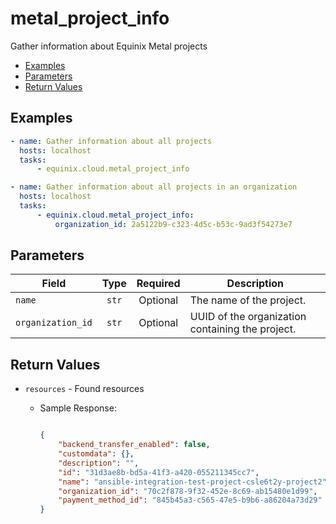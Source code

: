 # metal_project_info

Gather information about Equinix Metal projects


- [Examples](#examples)
- [Parameters](#parameters)
- [Return Values](#return-values)

## Examples

```yaml
- name: Gather information about all projects
  hosts: localhost
  tasks:
      - equinix.cloud.metal_project_info

```

```yaml
- name: Gather information about all projects in an organization
  hosts: localhost
  tasks:
      - equinix.cloud.metal_project_info:
          organization_id: 2a5122b9-c323-4d5c-b53c-9ad3f54273e7

```










## Parameters

| Field     | Type | Required | Description                                                                  |
|-----------|------|----------|------------------------------------------------------------------------------|
| `name` | <center>`str`</center> | <center>Optional</center> | The name of the project.   |
| `organization_id` | <center>`str`</center> | <center>Optional</center> | UUID of the organization containing the project.   |






## Return Values

- `resources` - Found resources

    - Sample Response:
        ```json
        
        {
            "backend_transfer_enabled": false,
            "customdata": {},
            "description": "",
            "id": "31d3ae8b-bd5a-41f3-a420-055211345cc7",
            "name": "ansible-integration-test-project-csle6t2y-project2",
            "organization_id": "70c2f878-9f32-452e-8c69-ab15480e1d99",
            "payment_method_id": "845b45a3-c565-47e5-b9b6-a86204a73d29"
        }
        ```


